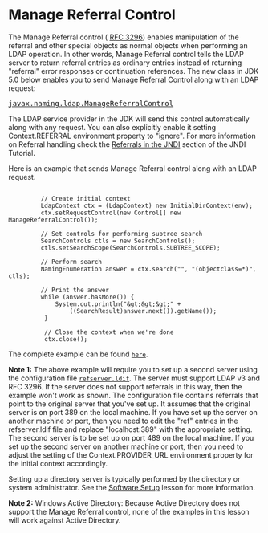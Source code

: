 
# Manage Referral Control

The Manage Referral control (
[RFC 3296](http://www.ietf.org/rfc/rfc3296.txt)) enables manipulation of the referral and other special objects as normal objects when performing an LDAP operation. In other words, Manage Referral control tells the LDAP server to return referral entries as ordinary entries instead of returning "referral" error responses or continuation references. The new class in JDK 5.0 below enables you to send Manage Referral Control along with an LDAP request:


[<tt>javax.naming.ldap.ManageReferralControl</tt>](https://docs.oracle.com/javase/8/docs/api/javax/naming/ldap/ManageReferralControl.html)

The LDAP service provider in the JDK will send this control automatically along with any request. You can also explicitly enable it setting Context.REFERRAL environment property to "ignore". For more information on Referral handling check the 
[Referrals in the JNDI](https://docs.oracle.com/javase/jndi/tutorial/ldap/referral/jndi.html) section of the JNDI Tutorial.

Here is an example that sends Manage Referral control along with an LDAP request.

```

         // Create initial context
         LdapContext ctx = (LdapContext) new InitialDirContext(env);
         ctx.setRequestControl(new Control[] new ManageReferralControl());

         // Set controls for performing subtree search
         SearchControls ctls = new SearchControls();
         ctls.setSearchScope(SearchControls.SUBTREE_SCOPE);

         // Perform search
         NamingEnumeration answer = ctx.search("", "(objectclass=*)", ctls);

         // Print the answer
         while (answer.hasMore()) {
             System.out.println("&gt;&gt;&gt;" + 
                 ((SearchResult)answer.next()).getName());
          }

          // Close the context when we're done
          ctx.close();

```

The complete example can be found 
[`here`](examples/ManageReferral.java).

**Note 1:** The above example will require you to set up a second server using the configuration file 
[`refserver.ldif`](../software/config/refserver.ldif). The server must support LDAP v3 and RFC 3296. If the server does not support referrals in this way, then the example won't work as shown. The configuration file contains referrals that point to the original server that you've set up. It assumes that the original server is on port 389 on the local machine. If you have set up the server on another machine or port, then you need to edit the "ref" entries in the refserver.ldif file and replace "localhost:389" with the appropriate setting. The second server is to be set up on port 489 on the local machine. If you set up the second server on another machine or port, then you need to adjust the setting of the Context.PROVIDER_URL environment property for the initial context accordingly.

Setting up a directory server is typically performed by the directory or system administrator. See the 
[Software Setup](../software/index.html) lesson for more information.

**Note 2:** Windows Active Directory: Because Active Directory does not support the Manage Referral control, none of the examples in this lesson will work against Active Directory.
